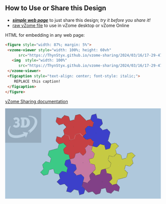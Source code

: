 
## How to Use or Share this Design

 - [***simple web page***](<https://ThynStyx.github.io/vzome-sharing/2024/03/16/17-29-47-Cluster_Polygonal_Spectre/>) to just share this design; *try it before you share it!*
 - [raw vZome file](<https://raw.githubusercontent.com/ThynStyx/vzome-sharing/main/2024/03/16/17-29-47-Cluster_Polygonal_Spectre/Cluster_Polygonal_Spectre.vZome>) to use in vZome desktop or vZome Online
 
 HTML for embedding in any web page:
 ```html
<figure style="width: 87%; margin: 5%">
  <vzome-viewer style="width: 100%; height: 60vh"
       src="https://ThynStyx.github.io/vzome-sharing/2024/03/16/17-29-47-Cluster_Polygonal_Spectre/Cluster_Polygonal_Spectre.vZome" >
    <img  style="width: 100%"
       src="https://ThynStyx.github.io/vzome-sharing/2024/03/16/17-29-47-Cluster_Polygonal_Spectre/Cluster_Polygonal_Spectre.png" >
  </vzome-viewer>
  <figcaption style="text-align: center; font-style: italic;">
     REPLACE this caption!
  </figcaption>
</figure>
 ```

[vZome Sharing documentation](https://vzome.github.io/vzome/sharing.html#how-it-works)

![Image](<Cluster_Polygonal_Spectre.png>)

